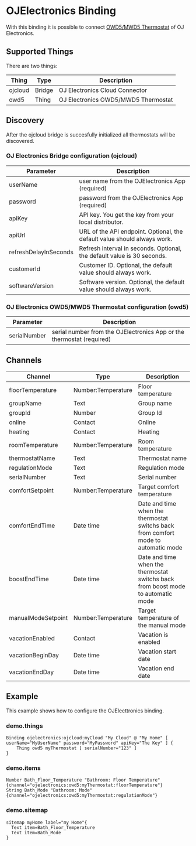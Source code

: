 # OJElectronics Binding

With this binding it is possible to connect [OWD5/MWD5 Thermostat](https://ojelectronics.com/floorheating/products/wifi-thermostat-owd5/) of OJ Electronics.

## Supported Things

There are two things:

| Thing                | Type   | Description                         |
|----------------------|--------|-------------------------------------|
| ojcloud              | Bridge | OJ Electronics Cloud Connector      |
| owd5                 | Thing  | OJ Electronics OWD5/MWD5 Thermostat |

## Discovery

After the ojcloud bridge is succesfully initialized all thermostats will be discovered.

### OJ Electronics Bridge configuration (ojcloud)

| Parameter             | Description                                                              |
|-----------------------|--------------------------------------------------------------------------|
| userName              | user name from the OJElectronics App (required)                          |
| password              | password from the OJElectronics App (required)                           |
| apiKey                | API key. You get the key from your local distributor.                    |
| apiUrl                | URL of the API endpoint. Optional, the default value should always work. |
| refreshDelayInSeconds | Refresh interval in seconds. Optional, the default value is 30 seconds.  |
| customerId            | Customer ID. Optional, the default value should always work.             |
| softwareVersion       | Software version. Optional, the default value should always work.        |

### OJ Electronics OWD5/MWD5 Thermostat configuration (owd5)

| Parameter             | Description                                                              |
|-----------------------|--------------------------------------------------------------------------|
| serialNumber          | serial number from the OJElectronics App or the thermostat (required)    |

## Channels

| Channel            | Type               | Description                                                                        |
|--------------------|--------------------|------------------------------------------------------------------------------------|
| floorTemperature   | Number:Temperature | Floor temperature                                                                  |
| groupName          | Text               | Group name                                                                         |
| groupId            | Number             | Group Id                                                                           |
| online             | Contact            | Online                                                                             |
| heating            | Contact            | Heating                                                                            |
| roomTemperature    | Number:Temperature | Room temperature                                                                   |
| thermostatName     | Text               | Thermostat name                                                                    |
| regulationMode     | Text               | Regulation mode                                                                    |
| serialNumber       | Text               | Serial number                                                                      |
| comfortSetpoint    | Number:Temperature | Target comfort temperature                                                         |
| comfortEndTime     | Date time          | Date and time when the thermostat switchs back from comfort mode to automatic mode |
| boostEndTime       | Date time          | Date and time when the thermostat switchs back from boost mode to automatic mode   |
| manualModeSetpoint | Number:Temperature | Target temperature of the manual mode                                              |
| vacationEnabled    | Contact            | Vacation is enabled                                                                |
| vacationBeginDay   | Date time          | Vacation start date                                                                |
| vacationEndDay     | Date time          | Vacation end date                                                                  |

## Example

This example shows how to configure the OJElecttronics binding.

### demo.things

```
Binding ojelectronics:ojcloud:myCloud "My Cloud" @ "My Home" [ userName="MyUserName" password="MyPassword" apiKey="The Key" ] {
    Thing owd5 myThermostat [ serialNumber="123" ]
}
```

### demo.items

```
Number Bath_Floor_Temperature "Bathroom: Floor Temperature" {channel="ojelectronics:owd5:myThermostat:floorTemperature"}
String Bath_Mode "Bathroom: Mode" {channel="ojelectronics:owd5:myThermostat:regulationMode"}
```

### demo.sitemap

```
sitemap myHome label="my Home"{
  Text item=Bath_Floor_Temperature
  Text item=Bath_Mode
}
```

